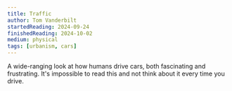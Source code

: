 ```yaml
---
title: Traffic
author: Tom Vanderbilt
startedReading: 2024-09-24
finishedReading: 2024-10-02
medium: physical
tags: [urbanism, cars]
---
```


A wide-ranging look at how humans drive cars, both fascinating and frustrating. It's impossible to read this and not think about it every time you drive.
